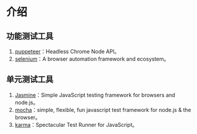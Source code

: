 介绍
====

功能测试工具
------------

1.  [puppeteer](https://github.com/GoogleChrome/puppeteer)：Headless
    Chrome Node API。
2.  [selenium](https://github.com/SeleniumHQ/selenium)：A browser
    automation framework and ecosystem。

单元测试工具
------------

1.  [Jasmine](https://github.com/jasmine/jasmine)：Simple JavaScript
    testing framework for browsers and node.js。
2.  [mocha](https://github.com/mochajs/mocha)：simple, flexible, fun
    javascript test framework for node.js & the browser。
3.  [karma](https://github.com/karma-runner/karma)：Spectacular Test
    Runner for JavaScript。
